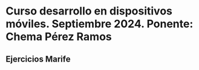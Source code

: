 # Curso desarrollo en dispositivos móviles. Septiembre 2024. Ponente: Chema Pérez Ramos

## Ejercicios Marife
